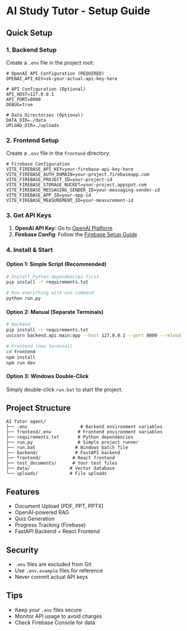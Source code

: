 # AI Study Tutor - Setup Guide

##  Quick Setup

### 1. Backend Setup
Create a `.env` file in the project root:

```env
# OpenAI API Configuration (REQUIRED)
OPENAI_API_KEY=sk-your-actual-api-key-here

# API Configuration (Optional)
API_HOST=127.0.0.1
API_PORT=8000
DEBUG=true

# Data Directories (Optional)
DATA_DIR=./data
UPLOAD_DIR=./uploads
```

### 2. Frontend Setup
Create a `.env` file in the `frontend` directory:

```env
# Firebase Configuration
VITE_FIREBASE_API_KEY=your-firebase-api-key-here
VITE_FIREBASE_AUTH_DOMAIN=your-project.firebaseapp.com
VITE_FIREBASE_PROJECT_ID=your-project-id
VITE_FIREBASE_STORAGE_BUCKET=your-project.appspot.com
VITE_FIREBASE_MESSAGING_SENDER_ID=your-messaging-sender-id
VITE_FIREBASE_APP_ID=your-app-id
VITE_FIREBASE_MEASUREMENT_ID=your-measurement-id
```

### 3. Get API Keys
1. **OpenAI API Key**: Go to [OpenAI Platform](https://platform.openai.com/api-keys)
2. **Firebase Config**: Follow the [Firebase Setup Guide](FIREBASE_SETUP.md)

### 4. Install & Start

#### Option 1: Simple Script (Recommended)
```bash
# Install Python dependencies first
pip install -r requirements.txt

# Run everything with one command
python run.py
```

#### Option 2: Manual (Separate Terminals)
```bash
# Backend
pip install -r requirements.txt
uvicorn backend.api.main:app --host 127.0.0.1 --port 8000 --reload

# Frontend (new terminal)
cd frontend
npm install
npm run dev
```

#### Option 3: Windows Double-Click
Simply double-click `run.bat` to start the project.

##  Project Structure
```
AI Tutor agent/
├── .env                    # Backend environment variables
├── frontend/.env          # Frontend environment variables
├── requirements.txt       # Python dependencies
├── run.py                 # Simple project runner
├── run.bat               # Windows batch file
├── backend/              # FastAPI backend
├── frontend/            # React frontend
├── test_documents/      # Your test files
├── data/               # Vector database
└── uploads/            # File uploads
```

##  Features
-  Document Upload (PDF, PPT, PPTX)
-  OpenAI-powered RAG
-  Quiz Generation
-  Progress Tracking (Firebase)
-  FastAPI Backend + React Frontend

##  Security
- `.env` files are excluded from Git
- Use `.env.example` files for reference
- Never commit actual API keys

##  Tips
- Keep your `.env` files secure
- Monitor API usage to avoid charges
- Check Firebase Console for data 